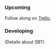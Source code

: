 ### Upcoming

Follow along on [Trello](https://trello.com/board/popularity-contest/51d0fb957e25710b780025ff).

### Developing

(Details about SBT)
